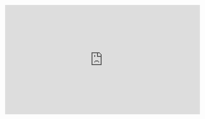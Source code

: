 <!doctype html>
<iframe width="640" height="360" src="https://youtu.be/ckELsdneIm8" frameborder="0" gesture="media" allowfullscreen=""></iframe>
